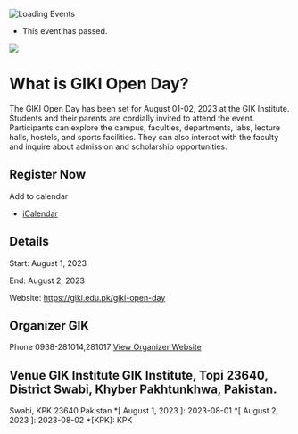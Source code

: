 ![Loading Events](https://giki.edu.pk/event/giki-open-day/)
  * This event has passed.


![](https://giki.edu.pk/wp-content/uploads/2023/07/GIKI-Open-Days.jpg)
# **What is GIKI Open Day?**
The GIKI Open Day has been set for August 01-02, 2023 at the GIK Institute. Students and their parents are cordially invited to attend the event. Participants can explore the campus, faculties, departments, labs, lecture halls, hostels, and sports facilities.
They can also interact with the faculty and inquire about admission and scholarship opportunities.
## Register Now
Add to calendar 
  * [ iCalendar ](webcal://giki.edu.pk/event/giki-open-day/?ical=1)


##  Details  

Start: 
     August 1, 2023  

End: 
     August 2, 2023  

Website: 
     <https://giki.edu.pk/giki-open-day>
## Organizer      GIK  

Phone 
     0938-281014,281017       [View Organizer Website](https://www.giki.edu.pk)
##  Venue       GIK Institute       GIK Institute, Topi 23640, District Swabi, Khyber Pakhtunkhwa, Pakistan.   
Swabi, KPK 23640 Pakistan
  *[ August 1, 2023 ]: 2023-08-01
  *[ August 2, 2023 ]: 2023-08-02
  *[KPK]: KPK

